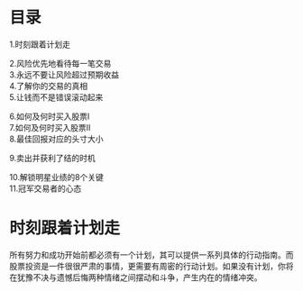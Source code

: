 # 目录
1.时刻跟着计划走

2.风险优先地看待每一笔交易   
3.永远不要让风险超过预期收益   
4.了解你的交易的真相    
5.让钱而不是错误滚动起来    

6.如何及何时买入股票I    
7.如何及何时买入股票II    
8.最佳回报对应的头寸大小

9.卖出并获利了结的时机

10.解锁明星业绩的8个关键    
11.冠军交易者的心态


# 时刻跟着计划走

所有努力和成功开始前都必须有一个计划，其可以提供一系列具体的行动指南。而股票投资是一件很很严肃的事情，更需要有周密的行动计划。如果没有计划，你将在犹豫不决与遗憾后悔两种情绪之间摆动和斗争，产生内在的情绪冲突。
